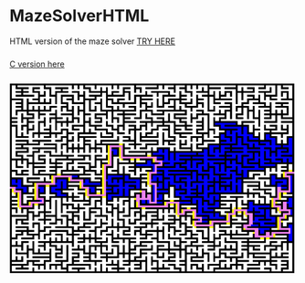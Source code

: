 # MazeSolverHTML
 HTML version of the maze solver
 <a href="http://152.228.139.203/Game/mazeSolver/index.html" target="_blank">TRY HERE</a>

 ###
 <a href="https://github.com/MiloAnton/maze" target="_blank">C version here </a>

 ###
 ![Screenshot](img.PNG)
